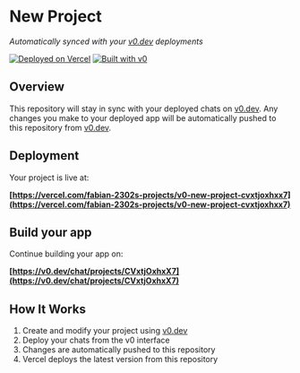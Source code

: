 # New Project

*Automatically synced with your [v0.dev](https://v0.dev) deployments*

[![Deployed on Vercel](https://img.shields.io/badge/Deployed%20on-Vercel-black?style=for-the-badge&logo=vercel)](https://vercel.com/fabian-2302s-projects/v0-new-project-cvxtjoxhxx7)
[![Built with v0](https://img.shields.io/badge/Built%20with-v0.dev-black?style=for-the-badge)](https://v0.dev/chat/projects/CVxtjOxhxX7)

## Overview

This repository will stay in sync with your deployed chats on [v0.dev](https://v0.dev).
Any changes you make to your deployed app will be automatically pushed to this repository from [v0.dev](https://v0.dev).

## Deployment

Your project is live at:

**[https://vercel.com/fabian-2302s-projects/v0-new-project-cvxtjoxhxx7](https://vercel.com/fabian-2302s-projects/v0-new-project-cvxtjoxhxx7)**

## Build your app

Continue building your app on:

**[https://v0.dev/chat/projects/CVxtjOxhxX7](https://v0.dev/chat/projects/CVxtjOxhxX7)**

## How It Works

1. Create and modify your project using [v0.dev](https://v0.dev)
2. Deploy your chats from the v0 interface
3. Changes are automatically pushed to this repository
4. Vercel deploys the latest version from this repository